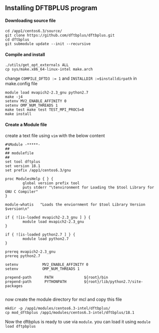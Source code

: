## Installing DFTBPLUS program

#### Downloading source file

```
cd /app1/centos6.3/source/
git clone https://github.com/dftbplus/dftbplus.git
cd dftbplus
git submodule update --init --recursive

```

#### Compile and install

```
./utils/get_opt_externals ALL
cp sys/make.x86_64-linux-intel make.arch
```

change `COMPILE_DFTD3 := 1` and `INSTALLDIR :=$installdirpath` in make.config file

```
module load mvapich2-2.3_gnu python2.7
make -j4
setenv MV2_ENABLE_AFFINITY 0
setenv OMP_NUM_THREADS 1
make test make test TEST_MPI_PROCS=8
make install
```
#### Create a Module file

create a text file using `vim` with the below content

```
#%Module -*****-
##
## modulefile
##
set tool dftplus
set version 18.1
set prefix /app1/centos6.3/gnu

proc ModulesHelp { } {
        global version prefix tool
        puts stderr "\tenvironment for Loading the $tool Library for GNU C Compiler"
}

module-whatis   "Loads the enviornment for $tool Library Version $version\n"

if { ![is-loaded mvapich2-2.3_gnu ] } {
        module load mvapich2-2.3_gnu
}

if { ![is-loaded python2.7 ] } {
        module load python2.7
}

prereq mvapich2-2.3_gnu
prereq python2.7

setenv           MV2_ENABLE_AFFINITY 0
setenv           OMP_NUM_THREADS 1

prepend-path      PATH              ${root}/bin
prepend-path      PYTHONPATH        ${root}/lib/python2.7/site-packages


```
now create the module directory for mcl and copy this file

```
mkdir -p /app1/modules/centos6.3-intel/dftbplus/
cp mod_dftbplus /app1/modules/centos6.3-intel/dftbplus/18.1

```
Now the dftbplus is ready to use via `module`. you can load it using `module load dftpbplus`